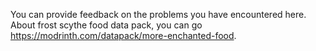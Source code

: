 You can provide feedback on the problems you have encountered here.
About frost scythe food data pack, you can go https://modrinth.com/datapack/more-enchanted-food.
